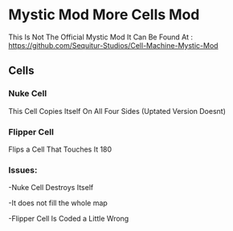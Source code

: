 # Mystic Mod More Cells Mod

This Is Not The Official Mystic Mod 
It Can Be Found At : https://github.com/Sequitur-Studios/Cell-Machine-Mystic-Mod

## Cells

### Nuke Cell
This Cell Copies Itself On All Four Sides (Uptated Version Doesnt)

### Flipper Cell
Flips a Cell That Touches It 180

### Issues:

-Nuke Cell Destroys Itself

-It does not fill the whole map

-Flipper Cell Is Coded a Little Wrong

